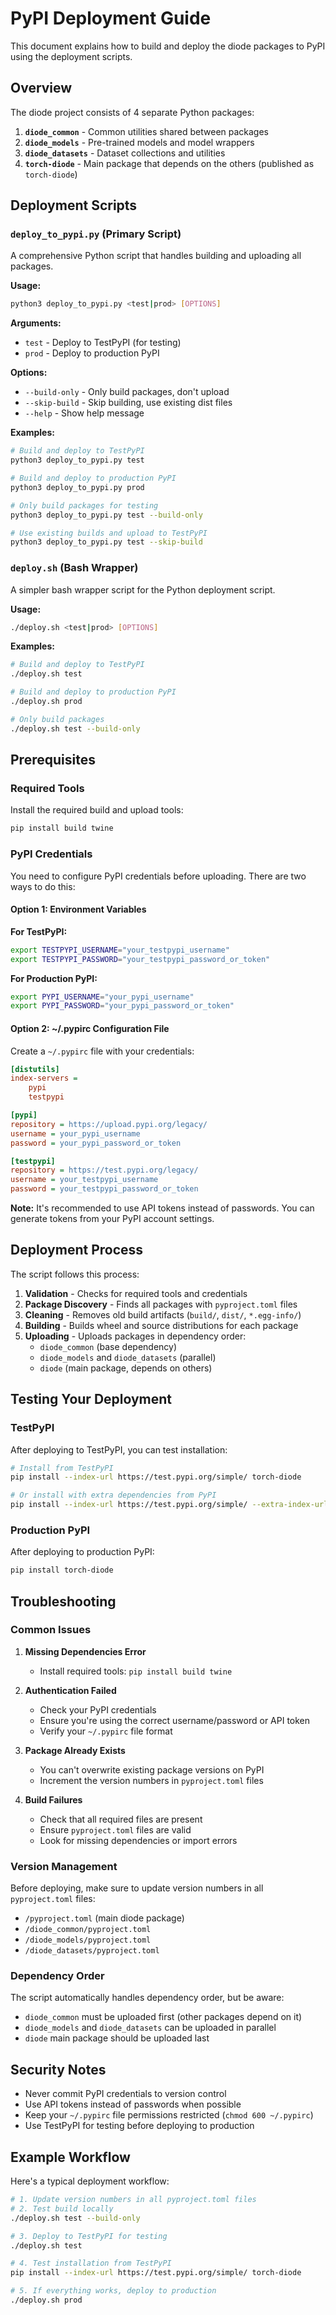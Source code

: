 # PyPI Deployment Guide

This document explains how to build and deploy the diode packages to PyPI using the deployment scripts.

## Overview

The diode project consists of 4 separate Python packages:

1. **`diode_common`** - Common utilities shared between packages
2. **`diode_models`** - Pre-trained models and model wrappers
3. **`diode_datasets`** - Dataset collections and utilities
4. **`torch-diode`** - Main package that depends on the others (published as `torch-diode`)

## Deployment Scripts

### `deploy_to_pypi.py` (Primary Script)

A comprehensive Python script that handles building and uploading all packages.

**Usage:**
```bash
python3 deploy_to_pypi.py <test|prod> [OPTIONS]
```

**Arguments:**
- `test` - Deploy to TestPyPI (for testing)
- `prod` - Deploy to production PyPI

**Options:**
- `--build-only` - Only build packages, don't upload
- `--skip-build` - Skip building, use existing dist files
- `--help` - Show help message

**Examples:**
```bash
# Build and deploy to TestPyPI
python3 deploy_to_pypi.py test

# Build and deploy to production PyPI
python3 deploy_to_pypi.py prod

# Only build packages for testing
python3 deploy_to_pypi.py test --build-only

# Use existing builds and upload to TestPyPI
python3 deploy_to_pypi.py test --skip-build
```

### `deploy.sh` (Bash Wrapper)

A simpler bash wrapper script for the Python deployment script.

**Usage:**
```bash
./deploy.sh <test|prod> [OPTIONS]
```

**Examples:**
```bash
# Build and deploy to TestPyPI
./deploy.sh test

# Build and deploy to production PyPI
./deploy.sh prod

# Only build packages
./deploy.sh test --build-only
```

## Prerequisites

### Required Tools

Install the required build and upload tools:

```bash
pip install build twine
```

### PyPI Credentials

You need to configure PyPI credentials before uploading. There are two ways to do this:

#### Option 1: Environment Variables

**For TestPyPI:**
```bash
export TESTPYPI_USERNAME="your_testpypi_username"
export TESTPYPI_PASSWORD="your_testpypi_password_or_token"
```

**For Production PyPI:**
```bash
export PYPI_USERNAME="your_pypi_username"
export PYPI_PASSWORD="your_pypi_password_or_token"
```

#### Option 2: ~/.pypirc Configuration File

Create a `~/.pypirc` file with your credentials:

```ini
[distutils]
index-servers =
    pypi
    testpypi

[pypi]
repository = https://upload.pypi.org/legacy/
username = your_pypi_username
password = your_pypi_password_or_token

[testpypi]
repository = https://test.pypi.org/legacy/
username = your_testpypi_username
password = your_testpypi_password_or_token
```

**Note:** It's recommended to use API tokens instead of passwords. You can generate tokens from your PyPI account settings.

## Deployment Process

The script follows this process:

1. **Validation** - Checks for required tools and credentials
2. **Package Discovery** - Finds all packages with `pyproject.toml` files
3. **Cleaning** - Removes old build artifacts (`build/`, `dist/`, `*.egg-info/`)
4. **Building** - Builds wheel and source distributions for each package
5. **Uploading** - Uploads packages in dependency order:
   - `diode_common` (base dependency)
   - `diode_models` and `diode_datasets` (parallel)
   - `diode` (main package, depends on others)

## Testing Your Deployment

### TestPyPI

After deploying to TestPyPI, you can test installation:

```bash
# Install from TestPyPI
pip install --index-url https://test.pypi.org/simple/ torch-diode

# Or install with extra dependencies from PyPI
pip install --index-url https://test.pypi.org/simple/ --extra-index-url https://pypi.org/simple/ torch-diode
```

### Production PyPI

After deploying to production PyPI:

```bash
pip install torch-diode
```

## Troubleshooting

### Common Issues

1. **Missing Dependencies Error**
   - Install required tools: `pip install build twine`

2. **Authentication Failed**
   - Check your PyPI credentials
   - Ensure you're using the correct username/password or API token
   - Verify your `~/.pypirc` file format

3. **Package Already Exists**
   - You can't overwrite existing package versions on PyPI
   - Increment the version numbers in `pyproject.toml` files

4. **Build Failures**
   - Check that all required files are present
   - Ensure `pyproject.toml` files are valid
   - Look for missing dependencies or import errors

### Version Management

Before deploying, make sure to update version numbers in all `pyproject.toml` files:

- `/pyproject.toml` (main diode package)
- `/diode_common/pyproject.toml`
- `/diode_models/pyproject.toml`
- `/diode_datasets/pyproject.toml`

### Dependency Order

The script automatically handles dependency order, but be aware:

- `diode_common` must be uploaded first (other packages depend on it)
- `diode_models` and `diode_datasets` can be uploaded in parallel
- `diode` main package should be uploaded last

## Security Notes

- Never commit PyPI credentials to version control
- Use API tokens instead of passwords when possible
- Keep your `~/.pypirc` file permissions restricted (`chmod 600 ~/.pypirc`)
- Use TestPyPI for testing before deploying to production

## Example Workflow

Here's a typical deployment workflow:

```bash
# 1. Update version numbers in all pyproject.toml files
# 2. Test build locally
./deploy.sh test --build-only

# 3. Deploy to TestPyPI for testing
./deploy.sh test

# 4. Test installation from TestPyPI
pip install --index-url https://test.pypi.org/simple/ torch-diode

# 5. If everything works, deploy to production
./deploy.sh prod
```
